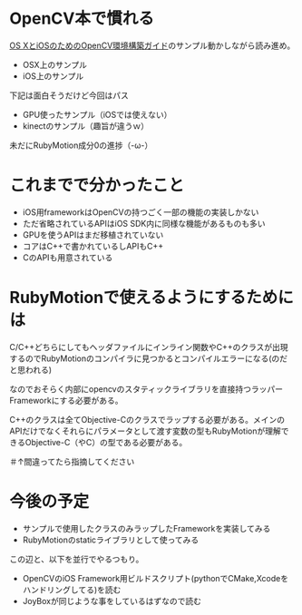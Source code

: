 # OpenCV本で慣れる

[OS XとiOSのためのOpenCV環境構築ガイド](http://www.amazon.co.jp/OS-X%E3%81%A8iOS%E3%81%AE%E3%81%9F%E3%82%81%E3%81%AEOpenCV%E7%92%B0%E5%A2%83%E6%A7%8B%E7%AF%89%E3%82%AC%E3%82%A4%E3%83%89-%E9%85%92%E4%BA%95-%E9%9B%85%E8%A3%95/dp/4877833099)のサンプル動かしながら読み進め。

* OSX上のサンプル
* iOS上のサンプル

下記は面白そうだけど今回はパス

* GPU使ったサンプル（iOSでは使えない）
* kinectのサンプル（趣旨が違うｗ）

未だにRubyMotion成分0の進捗（-ω-）

# これまでで分かったこと

* iOS用frameworkはOpenCVの持つごく一部の機能の実装しかない
* ただ省略されているAPIはiOS SDK内に同様な機能があるものも多い
* GPUを使うAPIはまだ移植されていない
* コアはC++で書かれているしAPIもC++
* CのAPIも用意されている

# RubyMotionで使えるようにするためには

C/C++どちらにしてもヘッダファイルにインライン関数やC++のクラスが出現するのでRubyMotionのコンパイラに見つかるとコンパイルエラーになる(のだと思われる)

なのでおそらく内部にopencvのスタティックライブラリを直接持つラッパーFrameworkにする必要がある。

C++のクラスは全てObjective-Cのクラスでラップする必要がある。メインのAPIだけでなくそれらにパラメータとして渡す変数の型もRubyMotionが理解できるObjective-C（やC）の型である必要がある。

＃↑間違ってたら指摘してください

# 今後の予定

* サンプルで使用したクラスのみラップしたFrameworkを実装してみる
* RubyMotionのstaticライブラリとして使ってみる

この辺と、以下を並行でやるつもり。

* OpenCVのiOS Framework用ビルドスクリプト(pythonでCMake,Xcodeをハンドリングしてる)を読む
* JoyBoxが同じような事をしているはずなので読む
